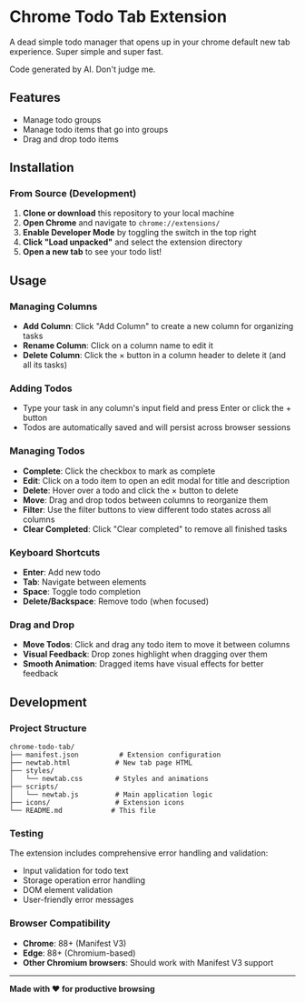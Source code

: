 # Chrome Todo Tab Extension

A dead simple todo manager that opens up in your chrome default new tab experience. Super simple and super fast. 

Code generated by AI. Don't judge me. 

## Features

- Manage todo groups
- Manage todo items that go into groups
- Drag and drop todo items

## Installation

### From Source (Development)

1. **Clone or download** this repository to your local machine
2. **Open Chrome** and navigate to `chrome://extensions/`
3. **Enable Developer Mode** by toggling the switch in the top right
4. **Click "Load unpacked"** and select the extension directory
5. **Open a new tab** to see your todo list!

## Usage

### Managing Columns
- **Add Column**: Click "Add Column" to create a new column for organizing tasks
- **Rename Column**: Click on a column name to edit it
- **Delete Column**: Click the × button in a column header to delete it (and all its tasks)

### Adding Todos
- Type your task in any column's input field and press Enter or click the + button
- Todos are automatically saved and will persist across browser sessions

### Managing Todos
- **Complete**: Click the checkbox to mark as complete
- **Edit**: Click on a todo item to open an edit modal for title and description
- **Delete**: Hover over a todo and click the × button to delete
- **Move**: Drag and drop todos between columns to reorganize them
- **Filter**: Use the filter buttons to view different todo states across all columns
- **Clear Completed**: Click "Clear completed" to remove all finished tasks

### Keyboard Shortcuts
- **Enter**: Add new todo
- **Tab**: Navigate between elements
- **Space**: Toggle todo completion
- **Delete/Backspace**: Remove todo (when focused)

### Drag and Drop
- **Move Todos**: Click and drag any todo item to move it between columns
- **Visual Feedback**: Drop zones highlight when dragging over them
- **Smooth Animation**: Dragged items have visual effects for better feedback

## Development

### Project Structure
```
chrome-todo-tab/
├── manifest.json          # Extension configuration
├── newtab.html           # New tab page HTML
├── styles/
│   └── newtab.css        # Styles and animations
├── scripts/
│   └── newtab.js         # Main application logic
├── icons/                # Extension icons
└── README.md            # This file
```
 
### Testing

The extension includes comprehensive error handling and validation:

- Input validation for todo text
- Storage operation error handling
- DOM element validation
- User-friendly error messages

### Browser Compatibility

- **Chrome**: 88+ (Manifest V3)
- **Edge**: 88+ (Chromium-based)
- **Other Chromium browsers**: Should work with Manifest V3 support
 
---

**Made with ❤️ for productive browsing**

